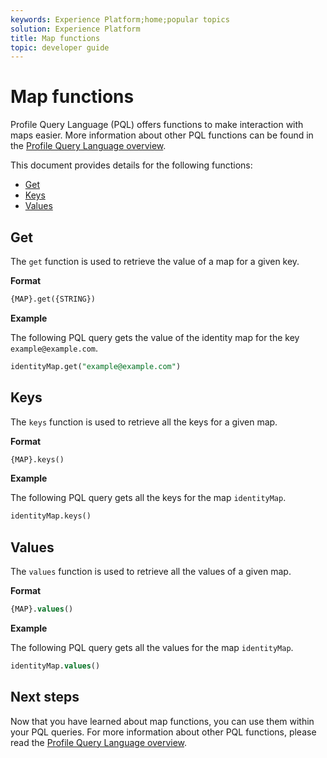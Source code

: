```yaml
---
keywords: Experience Platform;home;popular topics
solution: Experience Platform
title: Map functions
topic: developer guide
---
```


# Map functions

Profile Query Language (PQL) offers functions to make interaction with maps easier. More information about other PQL functions can be found in the [Profile Query Language overview](./overview.md).

This document provides details for the following functions:

- [Get](#get)
- [Keys](#keys)
- [Values](#values)

## Get

The `get` function is used to retrieve the value of a map for a given key.

**Format**

```sql
{MAP}.get({STRING})
```

**Example**

The following PQL query gets the value of the identity map for the key `example@example.com`.

```sql
identityMap.get("example@example.com")
```

## Keys

The `keys` function is used to retrieve all the keys for a given map.

**Format**

```sql
{MAP}.keys()
```

**Example**

The following PQL query gets all the keys for the map `identityMap`.

```sql
identityMap.keys()
```

## Values

The `values` function is used to retrieve all the values of a given map.

**Format**

```sql
{MAP}.values()
```

**Example**

The following PQL query gets all the values for the map `identityMap`.

```sql
identityMap.values()
```

## Next steps

Now that you have learned about map functions, you can use them within your PQL queries. For more information about other PQL functions, please read the [Profile Query Language overview](./overview.md).  
